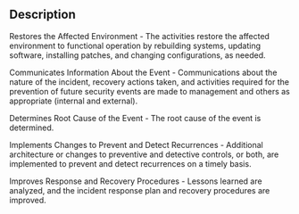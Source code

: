 ## Description

Restores the Affected Environment - The activities restore the affected environment to functional operation by rebuilding systems, updating software, installing patches, and changing configurations, as needed.

Communicates Information About the Event - Communications about the nature of the incident, recovery actions taken, and activities required for the prevention of future security events are made to management and others as appropriate (internal and external).

Determines Root Cause of the Event - The root cause of the event is determined.

Implements Changes to Prevent and Detect Recurrences - Additional architecture or changes to preventive and detective controls, or both, are implemented to prevent and detect recurrences on a timely basis.

Improves Response and Recovery Procedures - Lessons learned are analyzed, and the incident response plan and recovery procedures are improved.
